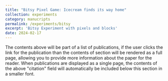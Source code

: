 ```yaml
---
title: "Bitsy Pixel Game: Icecream finds its way home"
collection: experiments
category: manucripts
permalink: /experiments/bitsy
excerpt: 'Bitsy Experiment with pixels and blocks'
date: 2024-02-17
---
```


The contents above will be part of a list of publications, if the user clicks the link for the publication than the contents of section will be rendered as a full page, allowing you to provide more information about the paper for the reader. When publications are displayed as a single page, the contents of the above "citation" field will automatically be included below this section in a smaller font.

